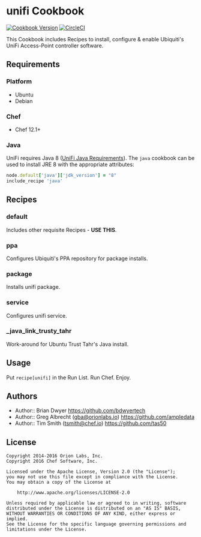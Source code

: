 # unifi Cookbook

[![Cookbook Version](http://img.shields.io/cookbook/v/unifi.svg)][cookbook] [![CircleCI](https://circleci.com/gh/sous-chefs/unifi.svg?style=svg)](https://circleci.com/gh/sous-chefs/unifi)

This Cookbook includes Recipes to install, configure & enable Ubiquiti's UniFi Access-Point controller software.

## Requirements

### Platform

- Ubuntu
- Debian

### Chef

- Chef 12.1+

### Java

UniFi requires Java 8 ([UniFi Java Requirements](https://help.ubnt.com/hc/en-us/articles/360008240754#7)). The `java` cookbook can be used to install JRE 8 with the appropriate attributes:

```ruby
node.default['java']['jdk_version'] = "8"
include_recipe 'java'
```

## Recipes

### default

Includes other requisite Recipes - **USE THIS**.

### ppa

Configures Ubiquiti's PPA repository for package installs.

### package

Installs unifi package.

### service

Configures unifi service.

### _java_link_trusty_tahr

Work-around for Ubuntu Trust Tahr's Java install.

## Usage

Put `recipe[unifi]` in the Run List. Run Chef. Enjoy.

## Authors

- Author:: Brian Dwyer <https://github.com/bdwyertech>
- Author:: Greg Albrecht (gba@orionlabs.io) <https://github.com/ampledata>
- Author:: Tim Smith (tsmith@chef.io) <https://github.com/tas50>

## License

```text
Copyright 2014-2016 Orion Labs, Inc.
Copyright 2016 Chef Software, Inc.

Licensed under the Apache License, Version 2.0 (the "License");
you may not use this file except in compliance with the License.
You may obtain a copy of the License at

    http://www.apache.org/licenses/LICENSE-2.0

Unless required by applicable law or agreed to in writing, software
distributed under the License is distributed on an "AS IS" BASIS,
WITHOUT WARRANTIES OR CONDITIONS OF ANY KIND, either express or implied.
See the License for the specific language governing permissions and
limitations under the License.
```

[cookbook]: https://community.opscode.com/cookbooks/unifi
